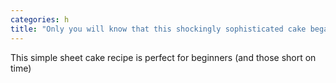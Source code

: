 ```yaml
---
categories: h
title: "Only you will know that this shockingly sophisticated cake began with a box of pancake mix"
---
```

This simple sheet cake recipe is perfect for beginners (and those short on time) 